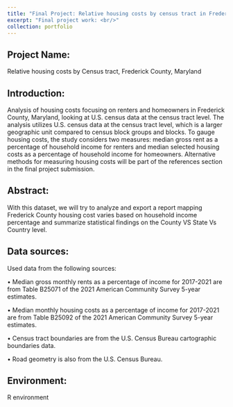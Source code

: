 ```yaml
---
title: "Final Project: Relative housing costs by census tract in Frederick county, MD"
excerpt: "Final project work: <br/>"
collection: portfolio
---
```


## Project Name: 
Relative housing costs by Census tract, Frederick County, Maryland

## Introduction: 
Analysis of housing costs focusing on renters and homeowners in Frederick County, Maryland, looking at U.S. census data at the census tract level. 
The analysis utilizes U.S. census data at the census tract level, which is a larger geographic unit compared to census block groups and blocks. To gauge housing costs, the study considers two measures: median gross rent as a percentage of household income for renters and median selected housing costs as a percentage of household income for homeowners. Alternative methods for measuring housing costs will be part of the references section in the final project submission.

## Abstract: 
With this dataset, we will try to analyze and export a report mapping Frederick County housing cost varies based on household income percentage and summarize statistical findings on the County VS State Vs Country level.

## Data sources:
Used data from the following sources: 

•	Median gross monthly rents as a percentage of income for 2017-2021 are from Table B25071 of the 2021 American Community Survey 5-year estimates.

•	Median monthly housing costs as a percentage of income for 2017-2021 are from Table B25092 of the 2021 American Community Survey 5-year estimates.

•	Census tract boundaries are from the U.S. Census Bureau cartographic boundaries data.

•	Road geometry is also from the U.S. Census Bureau.

## Environment: 
R environment




